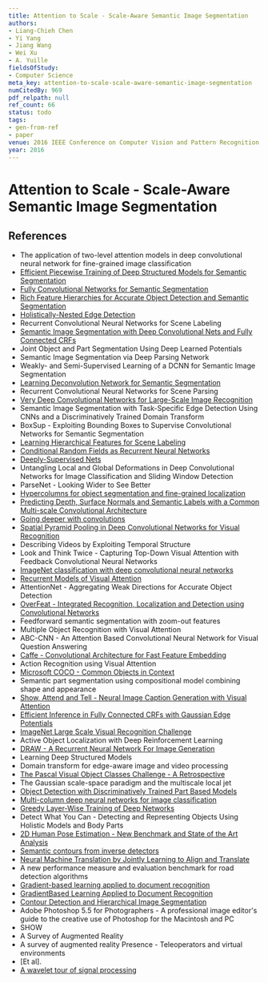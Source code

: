 ```yaml
---
title: Attention to Scale - Scale-Aware Semantic Image Segmentation
authors:
- Liang-Chieh Chen
- Yi Yang
- Jiang Wang
- Wei Xu
- A. Yuille
fieldsOfStudy:
- Computer Science
meta_key: attention-to-scale-scale-aware-semantic-image-segmentation
numCitedBy: 969
pdf_relpath: null
ref_count: 66
status: todo
tags:
- gen-from-ref
- paper
venue: 2016 IEEE Conference on Computer Vision and Pattern Recognition (CVPR)
year: 2016
---
```


# Attention to Scale - Scale-Aware Semantic Image Segmentation

## References

- The application of two-level attention models in deep convolutional neural network for fine-grained image classification
- [Efficient Piecewise Training of Deep Structured Models for Semantic Segmentation](./efficient-piecewise-training-of-deep-structured-models-for-semantic-segmentation.md)
- [Fully Convolutional Networks for Semantic Segmentation](./fully-convolutional-networks-for-semantic-segmentation.md)
- [Rich Feature Hierarchies for Accurate Object Detection and Semantic Segmentation](./rich-feature-hierarchies-for-accurate-object-detection-and-semantic-segmentation.md)
- [Holistically-Nested Edge Detection](./holistically-nested-edge-detection.md)
- Recurrent Convolutional Neural Networks for Scene Labeling
- [Semantic Image Segmentation with Deep Convolutional Nets and Fully Connected CRFs](./semantic-image-segmentation-with-deep-convolutional-nets-and-fully-connected-crfs.md)
- Joint Object and Part Segmentation Using Deep Learned Potentials
- Semantic Image Segmentation via Deep Parsing Network
- Weakly- and Semi-Supervised Learning of a DCNN for Semantic Image Segmentation
- [Learning Deconvolution Network for Semantic Segmentation](./learning-deconvolution-network-for-semantic-segmentation.md)
- Recurrent Convolutional Neural Networks for Scene Parsing
- [Very Deep Convolutional Networks for Large-Scale Image Recognition](./very-deep-convolutional-networks-for-large-scale-image-recognition.md)
- Semantic Image Segmentation with Task-Specific Edge Detection Using CNNs and a Discriminatively Trained Domain Transform
- BoxSup - Exploiting Bounding Boxes to Supervise Convolutional Networks for Semantic Segmentation
- [Learning Hierarchical Features for Scene Labeling](./learning-hierarchical-features-for-scene-labeling.md)
- [Conditional Random Fields as Recurrent Neural Networks](./conditional-random-fields-as-recurrent-neural-networks.md)
- [Deeply-Supervised Nets](./deeply-supervised-nets.md)
- Untangling Local and Global Deformations in Deep Convolutional Networks for Image Classification and Sliding Window Detection
- ParseNet - Looking Wider to See Better
- [Hypercolumns for object segmentation and fine-grained localization](./hypercolumns-for-object-segmentation-and-fine-grained-localization.md)
- [Predicting Depth, Surface Normals and Semantic Labels with a Common Multi-scale Convolutional Architecture](./predicting-depth-surface-normals-and-semantic-labels-with-a-common-multi-scale-convolutional-architecture.md)
- [Going deeper with convolutions](./going-deeper-with-convolutions.md)
- [Spatial Pyramid Pooling in Deep Convolutional Networks for Visual Recognition](./spatial-pyramid-pooling-in-deep-convolutional-networks-for-visual-recognition.md)
- Describing Videos by Exploiting Temporal Structure
- Look and Think Twice - Capturing Top-Down Visual Attention with Feedback Convolutional Neural Networks
- [ImageNet classification with deep convolutional neural networks](./imagenet-classification-with-deep-convolutional-neural-networks.md)
- [Recurrent Models of Visual Attention](./recurrent-models-of-visual-attention.md)
- AttentionNet - Aggregating Weak Directions for Accurate Object Detection
- [OverFeat - Integrated Recognition, Localization and Detection using Convolutional Networks](./overfeat-integrated-recognition-localization-and-detection-using-convolutional-networks.md)
- Feedforward semantic segmentation with zoom-out features
- Multiple Object Recognition with Visual Attention
- ABC-CNN - An Attention Based Convolutional Neural Network for Visual Question Answering
- [Caffe - Convolutional Architecture for Fast Feature Embedding](./caffe-convolutional-architecture-for-fast-feature-embedding.md)
- Action Recognition using Visual Attention
- [Microsoft COCO - Common Objects in Context](./microsoft-coco-common-objects-in-context.md)
- Semantic part segmentation using compositional model combining shape and appearance
- [Show, Attend and Tell - Neural Image Caption Generation with Visual Attention](./show-attend-and-tell-neural-image-caption-generation-with-visual-attention.md)
- [Efficient Inference in Fully Connected CRFs with Gaussian Edge Potentials](./efficient-inference-in-fully-connected-crfs-with-gaussian-edge-potentials.md)
- [ImageNet Large Scale Visual Recognition Challenge](./imagenet-large-scale-visual-recognition-challenge.md)
- Active Object Localization with Deep Reinforcement Learning
- [DRAW - A Recurrent Neural Network For Image Generation](./draw-a-recurrent-neural-network-for-image-generation.md)
- Learning Deep Structured Models
- Domain transform for edge-aware image and video processing
- [The Pascal Visual Object Classes Challenge - A Retrospective](./the-pascal-visual-object-classes-challenge-a-retrospective.md)
- The Gaussian scale-space paradigm and the multiscale local jet
- [Object Detection with Discriminatively Trained Part Based Models](./object-detection-with-discriminatively-trained-part-based-models.md)
- [Multi-column deep neural networks for image classification](./multi-column-deep-neural-networks-for-image-classification.md)
- [Greedy Layer-Wise Training of Deep Networks](./greedy-layer-wise-training-of-deep-networks.md)
- Detect What You Can - Detecting and Representing Objects Using Holistic Models and Body Parts
- [2D Human Pose Estimation - New Benchmark and State of the Art Analysis](./2d-human-pose-estimation-new-benchmark-and-state-of-the-art-analysis.md)
- [Semantic contours from inverse detectors](./semantic-contours-from-inverse-detectors.md)
- [Neural Machine Translation by Jointly Learning to Align and Translate](./neural-machine-translation-by-jointly-learning-to-align-and-translate.md)
- A new performance measure and evaluation benchmark for road detection algorithms
- [Gradient-based learning applied to document recognition](./gradient-based-learning-applied-to-document-recognition.md)
- [GradientBased Learning Applied to Document Recognition](./gradientbased-learning-applied-to-document-recognition.md)
- [Contour Detection and Hierarchical Image Segmentation](./contour-detection-and-hierarchical-image-segmentation.md)
- Adobe Photoshop 5.5 for Photographers - A professional image editor's guide to the creative use of Photoshop for the Macintosh and PC
- SHOW
- A Survey of Augmented Reality
- A survey of augmented reality Presence - Teleoperators and virtual environments
- [Et al].
- [A wavelet tour of signal processing](./a-wavelet-tour-of-signal-processing.md)
